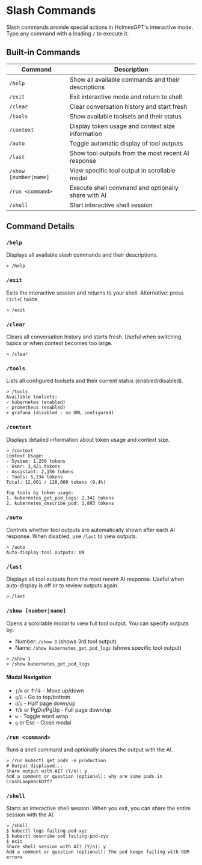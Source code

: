 # Slash Commands

Slash commands provide special actions in HolmesGPT's interactive mode. Type any command with a leading `/` to execute it.

## Built-in Commands

| Command | Description |
|---------|-------------|
| `/help` | Show all available commands and their descriptions |
| `/exit` | Exit interactive mode and return to shell |
| `/clear` | Clear conversation history and start fresh |
| `/tools` | Show available toolsets and their status |
| `/context` | Display token usage and context size information |
| `/auto` | Toggle automatic display of tool outputs |
| `/last` | Show tool outputs from the most recent AI response |
| `/show [number\|name]` | View specific tool output in scrollable modal |
| `/run <command>` | Execute shell command and optionally share with AI |
| `/shell` | Start interactive shell session |

## Command Details

### `/help`
Displays all available slash commands and their descriptions.

```
> /help
```

### `/exit`
Exits the interactive session and returns to your shell. Alternative: press `Ctrl+C` twice.

```
> /exit
```

### `/clear`
Clears all conversation history and starts fresh. Useful when switching topics or when context becomes too large.

```
> /clear
```

### `/tools`
Lists all configured toolsets and their current status (enabled/disabled).

```
> /tools
Available toolsets:
✓ kubernetes (enabled)
✓ prometheus (enabled)
✗ grafana (disabled - no URL configured)
```

### `/context`
Displays detailed information about token usage and context size.

```
> /context
Context Usage:
- System: 1,250 tokens
- User: 3,421 tokens
- Assistant: 2,156 tokens
- Tools: 5,234 tokens
Total: 12,061 / 128,000 tokens (9.4%)

Top tools by token usage:
1. kubernetes_get_pod_logs: 2,341 tokens
2. kubernetes_describe_pod: 1,893 tokens
```

### `/auto`
Controls whether tool outputs are automatically shown after each AI response. When disabled, use `/last` to view outputs.

```
> /auto
Auto-display tool outputs: ON
```

### `/last`
Displays all tool outputs from the most recent AI response. Useful when auto-display is off or to review outputs again.

```
> /last
```

### `/show [number|name]`
Opens a scrollable modal to view full tool output. You can specify outputs by:
- Number: `/show 3` (shows 3rd tool output)
- Name: `/show kubernetes_get_pod_logs` (shows specific tool output)

```
> /show 1
> /show kubernetes_get_pod_logs
```

#### Modal Navigation
- `j`/`k` or ↑/↓ - Move up/down
- `g`/`G` - Go to top/bottom
- `d`/`u` - Half page down/up
- `f`/`b` or PgDn/PgUp - Full page down/up
- `w` - Toggle word wrap
- `q` or Esc - Close modal

### `/run <command>`
Runs a shell command and optionally shares the output with the AI.

```
> /run kubectl get pods -n production
# Output displayed...
Share output with AI? (Y/n): y
Add a comment or question (optional): why are some pods in CrashLoopBackOff?
```

### `/shell`
Starts an interactive shell session. When you exit, you can share the entire session with the AI.

```
> /shell
$ kubectl logs failing-pod-xyz
$ kubectl describe pod failing-pod-xyz
$ exit
Share shell session with AI? (Y/n): y
Add a comment or question (optional): The pod keeps failing with OOM errors
```
